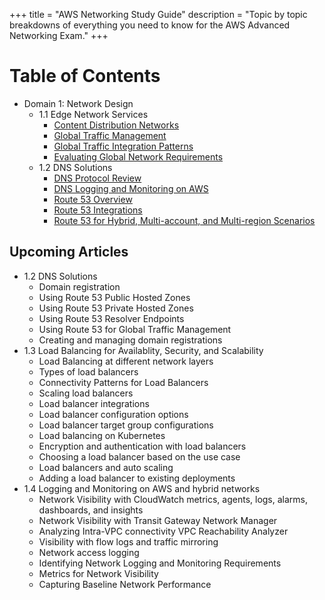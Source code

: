 +++
title = "AWS Networking Study Guide"
description = "Topic by topic breakdowns of everything you need to know for the AWS Advanced Networking Exam."
+++

# Table of Contents

- Domain 1: Network Design
    - 1.1 Edge Network Services
        - [Content Distribution Networks](./articles/01-network-design-cdn)
        - [Global Traffic Management](./articles/02-network-design-global-traffic)
        - [Global Traffic Integration Patterns](./articles/03-network-design-integrations)
        - [Evaluating Global Network Requirements](./articles/04-network-design-global-requirements)
    - 1.2 DNS Solutions
        - [DNS Protocol Review](./articles/05-network-design-dns)
        - [DNS Logging and Monitoring on AWS](./articles/06-network-design-dns-monitoring)
        - [Route 53 Overview](./articles/07-network-design-route-53)
        - [Route 53 Integrations](./articles/08-network-design-route-53-integrations)
        - [Route 53 for Hybrid, Multi-account, and Multi-region Scenarios](./articles/09-network-design-route-53-hybrid-multiaccount-multiregion)

## Upcoming Articles

- 1.2 DNS Solutions
    - Domain registration
    - Using Route 53 Public Hosted Zones
    - Using Route 53 Private Hosted Zones
    - Using Route 53 Resolver Endpoints
    - Using Route 53 for Global Traffic Management
    - Creating and managing domain registrations
- 1.3 Load Balancing for Availablity, Security, and Scalability
    - Load Balancing at different network layers
    - Types of load balancers
    - Connectivity Patterns for Load Balancers
    - Scaling load balancers
    - Load balancer integrations
    - Load balancer configuration options
    - Load balancer target group configurations
    - Load balancing on Kubernetes
    - Encryption and authentication with load balancers
    - Choosing a load balancer based on the use case
    - Load balancers and auto scaling
    - Adding a load balancer to existing deployments
- 1.4 Logging and Monitoring on AWS and hybrid networks
    - Network Visibility with CloudWatch metrics, agents, logs, alarms, dashboards, and insights
    - Network Visibility with Transit Gateway Network Manager
    - Analyzing Intra-VPC connectivity VPC Reachability Analyzer
    - Visibility with flow logs and traffic mirroring
    - Network access logging
    - Identifying Network Logging and Monitoring Requirements
    - Metrics for Network Visibility
    - Capturing Baseline Network Performance